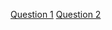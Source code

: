 [Question 1](https://github.com/FBW44-2/ama-chi/blob/dusan/ama-question-1.md)
[Question 2](https://github.com/FBW44-2/ama-chi/blob/xrfg/ama-question-1.md)
